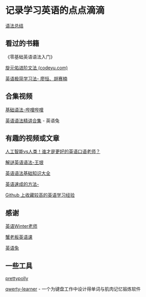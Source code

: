 # 记录学习英语的点点滴滴

[语法总结](/grammar.md)

## 看过的书籍

《零基础英语语法入门》

[旋元佑进阶文法 (codeyu.com)](https://grammar.codeyu.com/)

[英语极简学习法- 廖恒、胡赛楠](https://weread.qq.com/web/bookDetail/b7732720813ab7b49g0185f7)

## 合集视频

[基础语法-哔哩哔哩]( https://b23.tv/QsTzdi5)

[英语语法精讲合集](https://www.bilibili.com/video/BV1XY411J7aG/) - 英语兔

## 有趣的视频或文章

[人工智能vs人类！谁才是更好的英语口语老师？](https://b23.tv/TxqE7ZN)

[解谜英语语法-王垠](http://www.yinwang.org/blog-cn/2018/11/23/grammar)

[英语语法基础知识大全](https://zhuanlan.zhihu.com/p/400448345)

[英语速成的方法-](https://www.bilibili.com/video/BV17B4y127aT)

[Github 上收藏较高的英语学习经验](https://byoungd.github.io/English-level-up-tips/#/)

## 感谢

[英语Winter老师](https://space.bilibili.com/1122933332)

[蟹老板英语课](https://b23.tv/Z74alPb)

[英语兔](https://space.bilibili.com/483162496)

## 一些工具

[prettypolly](https://www.prettypolly.app/)

[qwerty-learner](https://qwerty.kaiyi.cool/) - 一个为键盘工作中设计得单词与肌肉记忆锻炼软件

